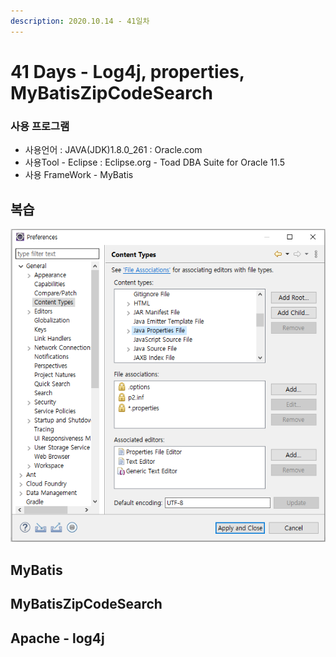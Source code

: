 ```yaml
---
description: 2020.10.14 - 41일차
---
```


# 41 Days - Log4j, properties, MyBatisZipCodeSearch

### 사용 프로그램

* 사용언어 : JAVA\(JDK\)1.8.0\_261 : Oracle.com
* 사용Tool  - Eclipse : Eclipse.org - Toad DBA Suite for Oracle 11.5
* 사용 FrameWork - MyBatis

## 복습

![](../../.gitbook/assets/1%20%2824%29.png)

## MyBatis

## MyBatisZipCodeSearch

## Apache - log4j

